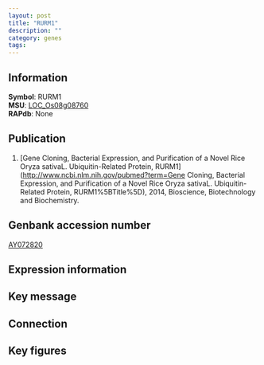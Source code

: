 ```yaml
---
layout: post
title: "RURM1"
description: ""
category: genes
tags: 
---
```


## Information
__Symbol__: RURM1  
__MSU__: [LOC_Os08g08760](http://rice.plantbiology.msu.edu/cgi-bin/ORF_infopage.cgi?orf=LOC_Os08g08760)  
__RAPdb__: None  

## Publication
1. [Gene Cloning, Bacterial Expression, and Purification of a Novel Rice Oryza sativaL. Ubiquitin-Related Protein, RURM1](http://www.ncbi.nlm.nih.gov/pubmed?term=Gene Cloning, Bacterial Expression, and Purification of a Novel Rice Oryza sativaL. Ubiquitin-Related Protein, RURM1%5BTitle%5D), 2014, Bioscience, Biotechnology and Biochemistry.

## Genbank accession number
[AY072820](http://www.ncbi.nlm.nih.gov/nuccore/AY072820)  

## Expression information

## Key message

## Connection

## Key figures


